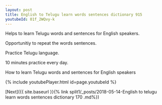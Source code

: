 ```yaml
---
layout: post
title: English to Telugu learn words sentences dictionary 915 
youtubeId: 01f_2WQvy-k
---
```

 
 
Helps to learn Telugu words and sentences for English speakers.

Opportunitiy to repeat the words sentences. 

Practice Telugu language. 
 
10 minutes practice every day. 
 
How to learn Telugu words and sentences for English speakers 
 
{% include youtubePlayer.html id=page.youtubeId %}
 
 
[Next]({{ site.baseurl }}{% link  split1/_posts/2018-05-14-English to telugu learn words sentences dictionary 170 .md%})
 
